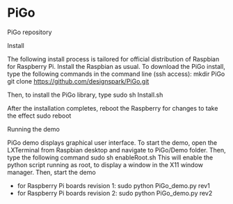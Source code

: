 PiGo
====

PiGo repository


Install

The following install process is tailored for official distribution of 
Raspbian for Raspberry Pi. Install the Raspbian as usual.
To download the PiGo install, type the following commands in the 
command line (ssh access):
  mkdir PiGo
  git clone https://github.com/designspark/PiGo.git

Then, to install the PiGo library, type
  sudo sh Install.sh
  
After the installation completes, reboot the Raspberry for changes to take
the effect 
  sudo reboot
  

Running the demo

PiGo demo displays graphical user interface. To start the demo, open the
LXTerminal from Raspbian desktop and navigate to PiGo/Demo folder. Then,
type the following command
  sudo sh enableRoot.sh
This will enable the python script running as root, to display a window
in the X11 window manager. Then, start the demo
* for Raspberry Pi boards revision 1:
  sudo python PiGo_demo.py rev1 
* for Raspberry Pi boards revision 2:
  sudo python PiGo_demo.py rev2
  
  

